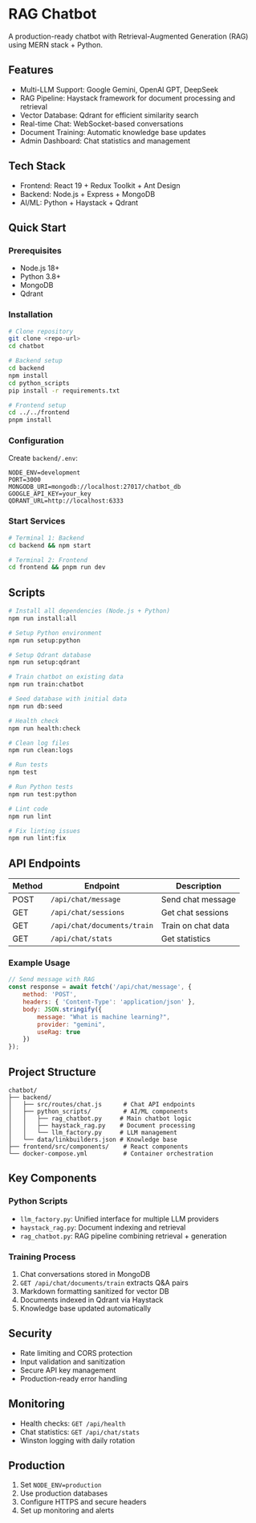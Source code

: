 # RAG Chatbot

A production-ready chatbot with Retrieval-Augmented Generation (RAG) using MERN stack + Python.

## Features

- Multi-LLM Support: Google Gemini, OpenAI GPT, DeepSeek
- RAG Pipeline: Haystack framework for document processing and retrieval
- Vector Database: Qdrant for efficient similarity search
- Real-time Chat: WebSocket-based conversations
- Document Training: Automatic knowledge base updates
- Admin Dashboard: Chat statistics and management

## Tech Stack

- Frontend: React 19 + Redux Toolkit + Ant Design
- Backend: Node.js + Express + MongoDB
- AI/ML: Python + Haystack + Qdrant

## Quick Start

### Prerequisites
- Node.js 18+
- Python 3.8+
- MongoDB
- Qdrant

### Installation

```bash
# Clone repository
git clone <repo-url>
cd chatbot

# Backend setup
cd backend
npm install
cd python_scripts
pip install -r requirements.txt

# Frontend setup
cd ../../frontend
pnpm install
```

### Configuration

Create `backend/.env`:
```env
NODE_ENV=development
PORT=3000
MONGODB_URI=mongodb://localhost:27017/chatbot_db
GOOGLE_API_KEY=your_key
QDRANT_URL=http://localhost:6333
```

### Start Services

```bash
# Terminal 1: Backend
cd backend && npm start

# Terminal 2: Frontend
cd frontend && pnpm run dev
```

## Scripts

```bash
# Install all dependencies (Node.js + Python)
npm run install:all

# Setup Python environment
npm run setup:python

# Setup Qdrant database
npm run setup:qdrant

# Train chatbot on existing data
npm run train:chatbot

# Seed database with initial data
npm run db:seed

# Health check
npm run health:check

# Clean log files
npm run clean:logs

# Run tests
npm test

# Run Python tests
npm run test:python

# Lint code
npm run lint

# Fix linting issues
npm run lint:fix
```

## API Endpoints

| Method | Endpoint | Description |
|--------|----------|-------------|
| POST | `/api/chat/message` | Send chat message |
| GET | `/api/chat/sessions` | Get chat sessions |
| GET | `/api/chat/documents/train` | Train on chat data |
| GET | `/api/chat/stats` | Get statistics |

### Example Usage

```javascript
// Send message with RAG
const response = await fetch('/api/chat/message', {
    method: 'POST',
    headers: { 'Content-Type': 'application/json' },
    body: JSON.stringify({
        message: "What is machine learning?",
        provider: "gemini",
        useRag: true
    })
});
```

## Project Structure

```
chatbot/
├── backend/
│   ├── src/routes/chat.js      # Chat API endpoints
│   ├── python_scripts/         # AI/ML components
│   │   ├── rag_chatbot.py     # Main chatbot logic
│   │   ├── haystack_rag.py    # Document processing
│   │   └── llm_factory.py     # LLM management
│   └── data/linkbuilders.json # Knowledge base
├── frontend/src/components/    # React components
└── docker-compose.yml          # Container orchestration
```

## Key Components

### Python Scripts
- `llm_factory.py`: Unified interface for multiple LLM providers
- `haystack_rag.py`: Document indexing and retrieval
- `rag_chatbot.py`: RAG pipeline combining retrieval + generation

### Training Process
1. Chat conversations stored in MongoDB
2. `GET /api/chat/documents/train` extracts Q&A pairs
3. Markdown formatting sanitized for vector DB
4. Documents indexed in Qdrant via Haystack
5. Knowledge base updated automatically

## Security

- Rate limiting and CORS protection
- Input validation and sanitization
- Secure API key management
- Production-ready error handling

## Monitoring

- Health checks: `GET /api/health`
- Chat statistics: `GET /api/chat/stats`
- Winston logging with daily rotation

## Production

1. Set `NODE_ENV=production`
2. Use production databases
3. Configure HTTPS and secure headers
4. Set up monitoring and alerts

